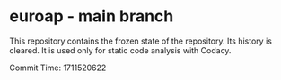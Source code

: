 # euroap - main branch

This repository contains the frozen state of the repository.
Its history is cleared. It is used only for static code
analysis with Codacy.

Commit Time: 1711520622